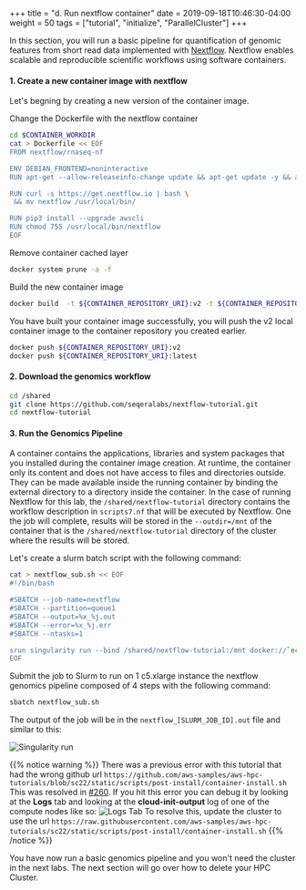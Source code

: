 +++
title = "d. Run nextflow container"
date = 2019-09-18T10:46:30-04:00
weight = 50
tags = ["tutorial", "initialize", "ParallelCluster"]
+++

In this section, you will run a basic pipeline for quantification of genomic features from short read data implemented with [Nextflow](https://www.nextflow.io/).
Nextflow enables scalable and reproducible scientific workflows using software containers.

#### 1. Create a new container image with nextflow

Let's begning by creating a new version of the container image.

Change the Dockerfile with the nextflow container

```bash
cd $CONTAINER_WORKDIR
cat > Dockerfile << EOF
FROM nextflow/rnaseq-nf

ENV DEBIAN_FRONTEND=noninteractive
RUN apt-get --allow-releaseinfo-change update && apt-get update -y && apt-get install -y git python3-pip curl jq

RUN curl -s https://get.nextflow.io | bash \
 && mv nextflow /usr/local/bin/

RUN pip3 install --upgrade awscli
RUN chmod 755 /usr/local/bin/nextflow
EOF
```

Remove container cached layer

```bash
docker system prune -a -f
```

Build the new container image

```bash
docker build  -t ${CONTAINER_REPOSITORY_URI}:v2 -t ${CONTAINER_REPOSITORY_URI}:latest .
```


You have built your container image successfully, you will push the v2 local container image to the container repository you created earlier.

```bash
docker push ${CONTAINER_REPOSITORY_URI}:v2
docker push ${CONTAINER_REPOSITORY_URI}:latest
```

#### 2. Download the genomics workflow

```bash
cd /shared
git clone https://github.com/seqeralabs/nextflow-tutorial.git
cd nextflow-tutorial
```


#### 3. Run the Genomics Pipeline

A container contains the applications, libraries and system packages that you installed during the container image creation.
At runtime, the container only its content and does not have access to files and directories outside.
They can be made available inside the running container by binding the external directory to a directory inside the container.
In the case of running Nextflow for this lab, the `/shared/nextflow-tutorial` directory contains the workflow description in `scripts7.nf` that will be executed by Nextflow.
One the job will complete, results will be stored in the `--outdir=/mnt` of the container that is the `/shared/nextflow-tutorial` directory of the cluster where the results will be stored.

Let's create a slurm batch script with the following command:

```bash
cat > nextflow_sub.sh << EOF
#!/bin/bash

#SBATCH --job-name=nextflow
#SBATCH --partition=queue1
#SBATCH --output=%x_%j.out
#SBATCH --error=%x_%j.err
#SBATCH --ntasks=1

srun singularity run --bind /shared/nextflow-tutorial:/mnt docker://`echo ${CONTAINER_REPOSITORY_URI}`:v2 nextflow run /mnt/script7.nf --reads '/mnt/data/ggal/*_{1,2}.fq' --outdir=/mnt
EOF
```

Submit the job to Slurm to run on 1 c5.xlarge instance the nextflow genomics pipeline composed of 4 steps with the following command:

```bash
sbatch nextflow_sub.sh 
```

The output of the job will be in the `nextflow_[SLURM_JOB_ID].out` file and similar to this:

![Singularity run](/images/container-pc/singularity_nextflow.png)


{{% notice warning  %}}
There was a previous error with this tutorial that had the wrong github url
`https://github.com/aws-samples/aws-hpc-tutorials/blob/sc22/static/scripts/post-install/container-install.sh`
This was resolved in [#260](https://github.com/aws-samples/aws-hpc-tutorials/pull/260).
If you hit this error you can debug it by looking at the **Logs** tab and looking at the **cloud-init-output** log of one of the compute nodes like so:
![Logs Tab](/images/container-pc/pcm-logs.png)
To resolve this, update the cluster to use the url `https://raw.githubusercontent.com/aws-samples/aws-hpc-tutorials/sc22/static/scripts/post-install/container-install.sh`
{{% /notice %}}

You have now run a basic genomics pipeline and you won't need the cluster in the next labs.
The next section will go over how to delete your HPC Cluster.
